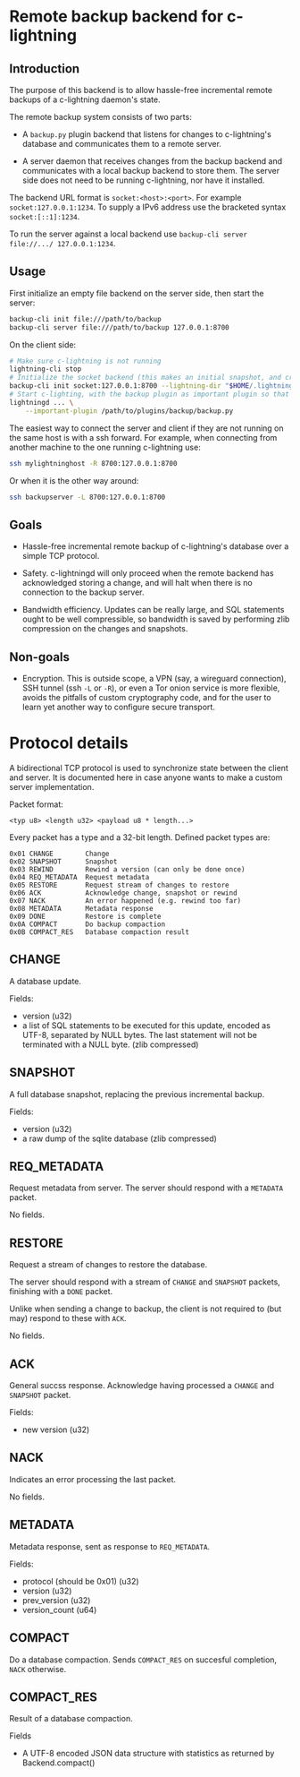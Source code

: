 Remote backup backend for c-lightning
=====================================

Introduction
------------

The purpose of this backend is to allow hassle-free incremental remote backups of a c-lightning
daemon's state.

The remote backup system consists of two parts:

- A `backup.py` plugin backend that listens for changes to c-lightning's database and communicates them 
  to a remote server.

- A server daemon that receives changes from the backup backend and communicates with a local backup backend
  to store them. The server side does not need to be running c-lightning, nor have it installed.

The backend URL format is `socket:<host>:<port>`. For example `socket:127.0.0.1:1234`. To supply a IPv6
address use the bracketed syntax `socket:[::1]:1234`.

To run the server against a local backend use `backup-cli server file://.../ 127.0.0.1:1234`.

Usage
-----

First initialize an empty file backend on the server side, then start the server:

```bash
backup-cli init file:///path/to/backup
backup-cli server file:///path/to/backup 127.0.0.1:8700
```

On the client side:

```bash
# Make sure c-lightning is not running
lightning-cli stop
# Initialize the socket backend (this makes an initial snapshot, and creates a configuration file for the plugin)
backup-cli init socket:127.0.0.1:8700 --lightning-dir "$HOME/.lightning/bitcoin"
# Start c-lighting, with the backup plugin as important plugin so that any issue with it stops the daemon
lightningd ... \
    --important-plugin /path/to/plugins/backup/backup.py
```

The easiest way to connect the server and client if they are not running on the same host is with a ssh
forward. For example, when connecting from another machine to the one running c-lightning use:

```bash
ssh mylightninghost -R 8700:127.0.0.1:8700
```

Or when it is the other way around:

```bash
ssh backupserver -L 8700:127.0.0.1:8700
```

Goals
-----

- Hassle-free incremental remote backup of c-lightning's database over a simple TCP protocol.

- Safety. c-lightningd will only proceed when the remote backend has acknowledged storing a change, and will halt when there is no connection to the backup server.

- Bandwidth efficiency. Updates can be really large, and SQL statements ought to be well compressible, so bandwidth is saved by performing zlib compression on the changes and snapshots. 

Non-goals
---------

- Encryption. This is outside scope, a VPN (say, a wireguard connection), SSH tunnel (ssh `-L` or `-R`), or even a Tor onion service is more flexible, avoids the pitfalls of custom cryptography code, and for the user to learn yet another way to configure secure transport.

Protocol details
================

A bidirectional TCP protocol is used to synchronize state between the client and server. It is documented here in case anyone wants to make a custom server implementation.

Packet format:

    <typ u8> <length u32> <payload u8 * length...>

Every packet has a type and a 32-bit length. Defined packet types are:

    0x01 CHANGE        Change
    0x02 SNAPSHOT      Snapshot
    0x03 REWIND        Rewind a version (can only be done once)
    0x04 REQ_METADATA  Request metadata
    0x05 RESTORE       Request stream of changes to restore
    0x06 ACK           Acknowledge change, snapshot or rewind
    0x07 NACK          An error happened (e.g. rewind too far)
    0x08 METADATA      Metadata response
    0x09 DONE          Restore is complete
    0x0A COMPACT       Do backup compaction
    0x0B COMPACT_RES   Database compaction result

CHANGE
------

A database update.

Fields:

- version (u32)
- a list of SQL statements to be executed for this update, encoded as UTF-8, separated by NULL bytes. The last statement will not be terminated with a NULL byte. (zlib compressed)

SNAPSHOT
--------

A full database snapshot, replacing the previous incremental backup.

Fields:

- version (u32)
- a raw dump of the sqlite database (zlib compressed)

REQ_METADATA
------------

Request metadata from server. The server should respond with a `METADATA` packet.

No fields.

RESTORE
-------

Request a stream of changes to restore the database.

The server should respond with a stream of `CHANGE` and `SNAPSHOT` packets, finishing with a `DONE` packet.

Unlike when sending a change to backup, the client is not required to (but may) respond to these with `ACK`.

No fields.

ACK
---

General succss response. Acknowledge having processed a `CHANGE` and `SNAPSHOT` packet.

Fields:

- new version (u32)

NACK
----

Indicates an error processing the last packet.

No fields.

METADATA
--------

Metadata response, sent as response to `REQ_METADATA`.

Fields:

- protocol (should be 0x01) (u32)
- version (u32) 
- prev_version (u32)
- version_count (u64)

COMPACT
--------

Do a database compaction. Sends `COMPACT_RES` on succesful completion, `NACK` otherwise.

COMPACT_RES
-----------

Result of a database compaction.

Fields

- A UTF-8 encoded JSON data structure with statistics as returned by Backend.compact()
